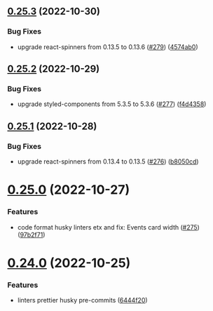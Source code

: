 ## [0.25.3](https://github.com/thecyberworld/thecyberhub.org/compare/v0.25.2...v0.25.3) (2022-10-30)


### Bug Fixes

* upgrade react-spinners from 0.13.5 to 0.13.6 ([#279](https://github.com/thecyberworld/thecyberhub.org/issues/279)) ([4574ab0](https://github.com/thecyberworld/thecyberhub.org/commit/4574ab0ffaaf87445af139cbef34aefc7124e2cd))



## [0.25.2](https://github.com/thecyberworld/thecyberhub.org/compare/v0.25.1...v0.25.2) (2022-10-29)


### Bug Fixes

* upgrade styled-components from 5.3.5 to 5.3.6 ([#277](https://github.com/thecyberworld/thecyberhub.org/issues/277)) ([f4d4358](https://github.com/thecyberworld/thecyberhub.org/commit/f4d43589290b13233433dce8ce64ee9b39e38fd5))



## [0.25.1](https://github.com/thecyberworld/thecyberhub.org/compare/v0.25.0...v0.25.1) (2022-10-28)


### Bug Fixes

* upgrade react-spinners from 0.13.4 to 0.13.5 ([#276](https://github.com/thecyberworld/thecyberhub.org/issues/276)) ([b8050cd](https://github.com/thecyberworld/thecyberhub.org/commit/b8050cd933f4fbd42d79b872cd98509e393d2ffc))



# [0.25.0](https://github.com/thecyberworld/thecyberhub.org/compare/v0.24.0...v0.25.0) (2022-10-27)


### Features

* code format husky linters etx and fix: Events card width ([#275](https://github.com/thecyberworld/thecyberhub.org/issues/275)) ([97b2f71](https://github.com/thecyberworld/thecyberhub.org/commit/97b2f713ea99943a8c9579d0d8142966fa136f4d))



# [0.24.0](https://github.com/thecyberworld/thecyberhub.org/compare/v0.23.0...v0.24.0) (2022-10-25)


### Features

* linters prettier husky pre-commits ([6444f20](https://github.com/thecyberworld/thecyberhub.org/commit/6444f20adf3bec2b31062d3ab031d0898cfe59ae))




